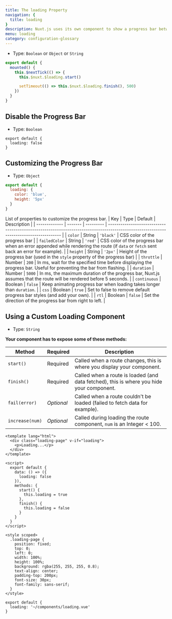 ```yaml
---
title: The loading Property
navigation: {
  title: loading
}
description: Nuxt.js uses its own component to show a progress bar between the routes. You can customize it, disable it or create your own component.
menu: loading
category: configuration-glossary
---
```


- Type: `Boolean` or `Object` or `String`

```javascript
export default {
  mounted() {
    this.$nextTick(() => {
      this.$nuxt.$loading.start()

      setTimeout(() => this.$nuxt.$loading.finish(), 500)
    })
  }
}
```

## Disable the Progress Bar

- Type: `Boolean`

```js{}[nuxt.config.js]
export default {
  loading: false
}
```

## Customizing the Progress Bar

- Type: `Object`

```js
export default {
  loading: {
    color: 'blue',
    height: '5px'
  }
}
```

List of properties to customize the progress bar.
| Key | Type | Default | Description |
| ------------- | ------- | --------- | ------------------------------------------------------------------------------------------------------------------------------------- |
| `color` | String | `'black'` | CSS color of the progress bar |
| `failedColor` | String | `'red'` | CSS color of the progress bar when an error appended while rendering the route (if `data` or `fetch` sent back an error for example). |
| `height` | String | `'2px'` | Height of the progress bar (used in the `style` property of the progress bar) |
| `throttle` | Number | `200` | In ms, wait for the specified time before displaying the progress bar. Useful for preventing the bar from flashing. |
| `duration` | Number | `5000` | In ms, the maximum duration of the progress bar, Nuxt.js assumes that the route will be rendered before 5 seconds. |
| `continuous` | Boolean | `false` | Keep animating progress bar when loading takes longer than `duration`. |
| `css` | Boolean | `true` | Set to false to remove default progress bar styles (and add your own). |
| `rtl` | Boolean | `false` | Set the direction of the progress bar from right to left. |

## Using a Custom Loading Component

- Type: `String`

**Your component has to expose some of these methods:**

| Method          | Required   | Description                                                                              |
| --------------- | ---------- | ---------------------------------------------------------------------------------------- |
| `start()`       | Required   | Called when a route changes, this is where you display your component.                   |
| `finish()`      | Required   | Called when a route is loaded (and data fetched), this is where you hide your component. |
| `fail(error)`   | _Optional_ | Called when a route couldn't be loaded (failed to fetch data for example).               |
| `increase(num)` | _Optional_ | Called during loading the route component, `num` is an Integer < 100.                    |

```html{}[components/loading.vue]
<template lang="html">
  <div class="loading-page" v-if="loading">
    <p>Loading...</p>
  </div>
</template>

<script>
  export default {
    data: () => ({
      loading: false
    }),
    methods: {
      start() {
        this.loading = true
      },
      finish() {
        this.loading = false
      }
    }
  }
</script>

<style scoped>
  .loading-page {
    position: fixed;
    top: 0;
    left: 0;
    width: 100%;
    height: 100%;
    background: rgba(255, 255, 255, 0.8);
    text-align: center;
    padding-top: 200px;
    font-size: 30px;
    font-family: sans-serif;
  }
</style>
```

```js{}[nuxt.config.js]
export default {
  loading: '~/components/loading.vue'
}
```
